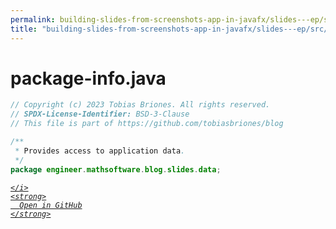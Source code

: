```yaml
---
permalink: building-slides-from-screenshots-app-in-javafx/slides---ep/src/main/java/engineer/mathsoftware/blog/slides/data/package-info.java.html
title: "building-slides-from-screenshots-app-in-javafx/slides---ep/src/main/java/engineer/mathsoftware/blog/slides/data/package-info.java"
---
```


# package-info.java
```java
// Copyright (c) 2023 Tobias Briones. All rights reserved.
// SPDX-License-Identifier: BSD-3-Clause
// This file is part of https://github.com/tobiasbriones/blog

/**
 * Provides access to application data.
 */
package engineer.mathsoftware.blog.slides.data;

```
<div class="social open-gh-btn my-4">
  <a class="btn btn-github" href="https://github.com/tobiasbriones/blog/tree/main/swe/dev/java/javafx/drawing/productivity/building-slides-from-screenshots-app-in-javafx/slides---ep/src/main/java/engineer/mathsoftware/blog/slides/data/package-info.java" target="_blank">
    <i class="fab fa-github">
      
    </i>
    <strong>
      Open in GitHub
    </strong>
  </a>
</div>